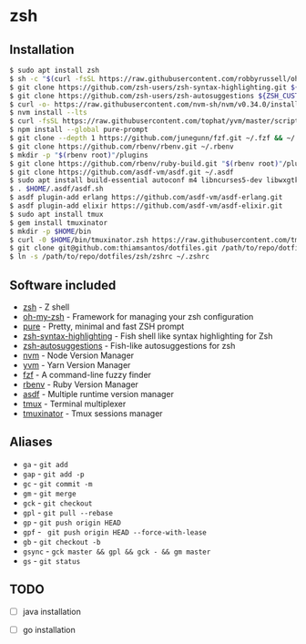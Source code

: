 # zsh

## Installation

```sh
$ sudo apt install zsh
$ sh -c "$(curl -fsSL https://raw.githubusercontent.com/robbyrussell/oh-my-zsh/master/tools/install.sh)"
$ git clone https://github.com/zsh-users/zsh-syntax-highlighting.git ${ZSH_CUSTOM:-~/.oh-my-zsh/custom}/plugins/zsh-syntax-highlighting
$ git clone https://github.com/zsh-users/zsh-autosuggestions ${ZSH_CUSTOM:-~/.oh-my-zsh/custom}/plugins/zsh-autosuggestions
$ curl -o- https://raw.githubusercontent.com/nvm-sh/nvm/v0.34.0/install.sh | bash
$ nvm install --lts
$ curl -fsSL https://raw.githubusercontent.com/tophat/yvm/master/scripts/install.js | node
$ npm install --global pure-prompt
$ git clone --depth 1 https://github.com/junegunn/fzf.git ~/.fzf && ~/.fzf/install
$ git clone https://github.com/rbenv/rbenv.git ~/.rbenv
$ mkdir -p "$(rbenv root)"/plugins
$ git clone https://github.com/rbenv/ruby-build.git "$(rbenv root)"/plugins/ruby-build
$ git clone https://github.com/asdf-vm/asdf.git ~/.asdf
$ sudo apt install build-essential autoconf m4 libncurses5-dev libwxgtk3.0-dev libgl1-mesa-dev libglu1-mesa-dev libpng-dev libssh-dev unixodbc-dev xsltproc fop
$ . $HOME/.asdf/asdf.sh
$ asdf plugin-add erlang https://github.com/asdf-vm/asdf-erlang.git
$ asdf plugin-add elixir https://github.com/asdf-vm/asdf-elixir.git
$ sudo apt install tmux
$ gem install tmuxinator
$ mkdir -p $HOME/bin
$ curl -0 $HOME/bin/tmuxinator.zsh https://raw.githubusercontent.com/tmuxinator/tmuxinator/master/completion/tmuxinator.zsh
$ git clone git@github.com:thiamsantos/dotfiles.git /path/to/repo/dotfiles
$ ln -s /path/to/repo/dotfiles/zsh/zshrc ~/.zshrc
```

## Software included

- [zsh](http://zsh.sourceforge.net/) - Z shell
- [oh-my-zsh](https://github.com/robbyrussell/oh-my-zsh) - Framework for managing your zsh configuration
- [pure](https://github.com/sindresorhus/pure) - Pretty, minimal and fast ZSH prompt
- [zsh-syntax-highlighting](https://github.com/zsh-users/zsh-syntax-highlighting) - Fish shell like syntax highlighting for Zsh
- [zsh-autosuggestions](https://github.com/zsh-users/zsh-autosuggestions) - Fish-like autosuggestions for zsh
- [nvm](https://github.com/nvm-sh/nvm) - Node Version Manager
- [yvm](https://github.com/tophat/yvm) - Yarn Version Manager
- [fzf](https://github.com/junegunn/fzf) - A command-line fuzzy finder
- [rbenv](https://github.com/rbenv/rbenv) - Ruby Version Manager
- [asdf](https://github.com/asdf-vm/asdf) - Multiple runtime version manager
- [tmux](https://github.com/tmux/tmux) - Terminal multiplexer
- [tmuxinator](https://github.com/tmuxinator/tmuxinator) - Tmux sessions manager

## Aliases

- `ga` - `git add`
- `gap` - `git add -p`
- `gc` - `git commit -m`
- `gm` - `git merge`
- `gck` - `git checkout`
- `gpl` - `git pull --rebase`
- `gp` - `git push origin HEAD`
- `gpf` - ` git push origin HEAD --force-with-lease`
- `gb` - `git checkout -b`
- `gsync` - `gck master && gpl && gck - && gm master`
- `gs` - `git status`

## TODO

- [ ] java installation
- [ ] go installation

